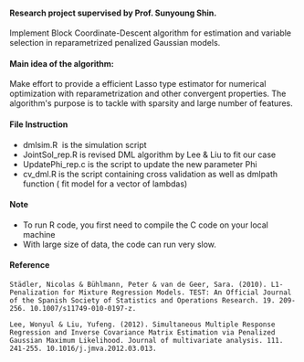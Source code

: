 
#### Research project supervised by Prof. Sunyoung Shin.
  Implement Block Coordinate-Descent algorithm for estimation and variable selection in reparametrized penalized Gaussian models. 

#### Main idea of the algorithm: 
Make effort to provide a efficient Lasso type estimator for numerical optimization with reparametrization and other convergent properties. The algorithm's purpose is to tackle with sparsity and large number of features.  

#### File Instruction 
  * dmlsim.R  is the simulation script
  * JointSol_rep.R is revised DML algorithm by Lee & Liu to fit our case  
  * UpdatePhi_rep.c is the script to update the new parameter Phi 
  * cv_dml.R is the script containing cross validation as well as dmlpath function ( fit model for a vector of lambdas)  

#### Note
  * To run R code, you first need to compile the C code on your local machine 
  * With large size of data, the code can run very slow. 
  
#### Reference
```
Städler, Nicolas & Bühlmann, Peter & van de Geer, Sara. (2010). L1-Penalization for Mixture Regression Models. TEST: An Official Journal of the Spanish Society of Statistics and Operations Research. 19. 209-256. 10.1007/s11749-010-0197-z.
```
```
Lee, Wonyul & Liu, Yufeng. (2012). Simultaneous Multiple Response Regression and Inverse Covariance Matrix Estimation via Penalized Gaussian Maximum Likelihood. Journal of multivariate analysis. 111. 241-255. 10.1016/j.jmva.2012.03.013. 
```
####
